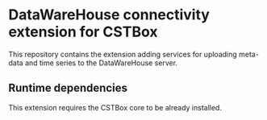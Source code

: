 # DataWareHouse connectivity extension for CSTBox  

This repository contains the extension adding services for uploading meta-data
and time series to the DataWareHouse server.

## Runtime dependencies

This extension requires the CSTBox core to be already installed.
